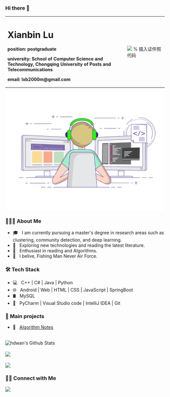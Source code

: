 ### Hi there 👋

<!--
**hdwan/hdwan** is a ✨ _special_ ✨ repository because its `README.md` (this file) appears on your GitHub profile.

Here are some ideas to get you started:

- 🔭 I’m currently working on ...
- 🌱 I’m currently learning ...
- 👯 I’m looking to collaborate on ...
- 🤔 I’m looking for help with ...
- 💬 Ask me about ...
- 📫 How to reach me: ...
- 😄 Pronouns: ...
- ⚡ Fun fact: ...
-->
<table border="0">
  <tr>
    <td width="75%">
      <h1>Xianbin Lu</h1>
      <p><b>position: postgraduate</b></p>
      <p><b>university: School of Computer Science and Technology, Chongqing University of Posts and Telecommunications</b></p>
      <p><b>email: lxb2000m@gmail.com</b></p>
    </td>
    <td width="25%">
      <img src="/png" width="100%">      % 插入证件照代码
    </td>
  </tr>  
</table>


<img align="middle" alt="GIF" src="https://raw.githubusercontent.com/devSouvik/devSouvik/master/gif3.gif" width="500"/>

<h3> 👨🏻‍💻 About Me </h3>

- 🎓 &nbsp; I am currently pursuing a master's degree in research areas such as clustering, community detection, and deep learning.
- 🤔 &nbsp; Exploring new technologies and reading the latest literature.
- 🌱 &nbsp; Enthusiast in reading and Algorithms.
- 🎣 &nbsp; I belive, Fishing Man Never Air Force. 

<h3>🛠 Tech Stack</h3>

- 💻 &nbsp; C++ | C# | Java | Python 
- 🌐 &nbsp; Android | Web | HTML | CSS | JavaScript | SpringBoot 
- 🛢 &nbsp; MySQL 
- 🔧 &nbsp; PyCharm | Visual Studio code | IntelliJ IDEA | Git
<h3 > 📑 Main projects</h3>

- 📝 &nbsp; [Algorithm Notes](https://github.com/hdwan/algorithms)
<br>
<img align="center" src="https://github-readme-stats.vercel.app/api?username=hdwan&include_all_commits=true&count_private=true&show_icons=true&line_height=20&title_color=7A7ADB&icon_color=2234AE&text_color=D3D3D3&bg_color=0,000000,130F40" alt="hdwan's Github Stats">
</br>
<br>
<img  align="center"  src="https://github-readme-stats.vercel.app/api/top-langs/?username=hdwan&count_private=true&show_icons=true&line_height=20&title_color=7A7ADB&icon_color=2234AE&text_color=D3D3D3&bg_color=0,000000,130F40" /> 
</br>
<br>
 <img  align="center"  src="https://github-readme-activity-graph.vercel.app/graph?username=hdwan&theme=xcode&count_private=true&show_icons=true&line_height=20&title_color=7A7ADB&icon_color=2234AE&text_color=D3D3D3&bg_color=0,000000,130F40" />
</br>
<h3> 🤝🏻 Connect with Me </h3>

<a href="mailto:lxb2000m@gmail.com" target="_blank" rel="noopener noreferrer"><img src="https://img.icons8.com/plasticine/100/000000/gmail.png"  /></a>

&nbsp; 






